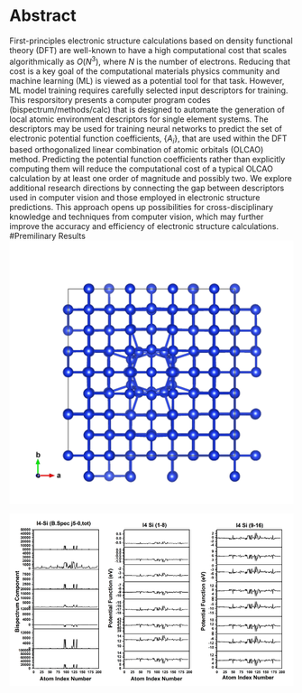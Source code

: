 # Abstract 
First-principles electronic structure calculations based on density functional theory (DFT) are well-known to have a high computational cost that scales algorithmically as $O(N^3)$, where $N$ is the number of electrons. Reducing that cost is a key goal of the computational materials physics community and machine learning (ML) is viewed as a potential tool for that task. However, ML model training requires carefully selected input descriptors for training. This resporsitory presents a computer program codes (bispectrum/methods/calc) that is designed to automate the generation of local atomic environment descriptors for single element systems. The descriptors may be used for training neural networks to predict the set of electronic potential function coefficients, $\{A_i\}$, that are used within the DFT based orthogonalized linear combination of atomic orbitals (OLCAO) method. Predicting the potential function coefficients rather than explicitly computing them will reduce the computational cost of a typical OLCAO calculation by at least one order of magnitude and possibly two. We explore additional research directions by connecting the gap between descriptors used in computer vision and those employed in electronic structure predictions. This approach opens up possibilities for cross-disciplinary knowledge and techniques from computer vision, which may further improve the accuracy and efficiency of electronic structure calculations.
#Premilinary Results
![Example](https://github.com/dtht2d/bispectrum_component/blob/main/plots/various-si-models-testing/cif-files/I4-si.png)

![plot](https://github.com/dtht2d/bispectrum_component/blob/main/figures/I4-si-origin.png)

